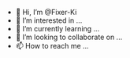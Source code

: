 - 👋 Hi, I’m @Fixer-Ki
- 👀 I’m interested in ...
- 🌱 I’m currently learning ...
- 💞️ I’m looking to collaborate on ...
- 📫 How to reach me ...

<!---
Fixer-Ki/Fixer-Ki is a ✨ special ✨ repository because its `README.md` (this file) appears on your GitHub profile.
You can click the Preview link to take a look at your changes.
--->
